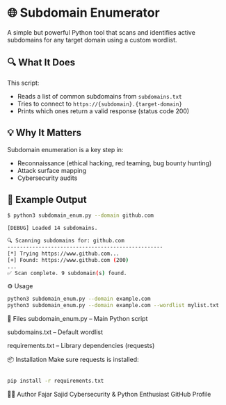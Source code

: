 # 🌐 Subdomain Enumerator

A simple but powerful Python tool that scans and identifies active subdomains for any target domain using a custom wordlist.

## 🔍 What It Does

This script:
- Reads a list of common subdomains from `subdomains.txt`
- Tries to connect to `https://{subdomain}.{target-domain}`
- Prints which ones return a valid response (status code 200)

## 💡 Why It Matters

Subdomain enumeration is a key step in:
- Reconnaissance (ethical hacking, red teaming, bug bounty hunting)
- Attack surface mapping
- Cybersecurity audits

## 🧪 Example Output

```bash
$ python3 subdomain_enum.py --domain github.com

[DEBUG] Loaded 14 subdomains.

🔍 Scanning subdomains for: github.com
--------------------------------------------------
[*] Trying https://www.github.com...
[+] Found: https://www.github.com (200)
...
✅ Scan complete. 9 subdomain(s) found.
``` 
⚙️ Usage
```bash
python3 subdomain_enum.py --domain example.com
python3 subdomain_enum.py --domain example.com --wordlist mylist.txt
```
📁 Files
subdomain_enum.py – Main Python script

subdomains.txt – Default wordlist

requirements.txt – Library dependencies (requests)

📦 Installation
Make sure requests is installed:
```bash

pip install -r requirements.txt
```
👨‍💻 Author
Fajar Sajid
Cybersecurity & Python Enthusiast
GitHub Profile
